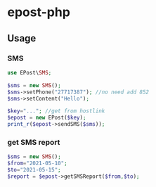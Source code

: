 # epost-php

## Usage

### SMS
```php
use EPost\SMS;

$sms = new SMS();
$sms->setPhone("27717387"); //no need add 852
$sms->setContent("Hello");

$key="..."; //get from hostlink
$epost = new EPost($key);
print_r($epost->sendSMS($sms));

```

### get SMS report
```php
$sms = new SMS();
$from="2021-05-10";
$to="2021-05-15";
$report = $epost->getSMSReport($from,$to);
```